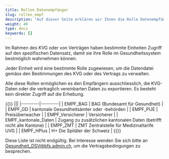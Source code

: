 ```yaml
---
title: Rollen Datenempfänger
slug: rollen_empf
description: "Auf dieser Seite erklären wir Ihnen die Rolle Datenempfänger (EMPF)."
weight: 40
type: docs
keywords: []
---
```


Im Rahmen des KVG oder von Verträgen haben bestimmte Einheiten Zugriff auf den spezifischen Datensatz, damit sie ihre Rolle im Gesundheitssystem bestmöglich wahrnehmen können. 

Jeder Einheit wird eine bestimmte Rolle zugewiesen, um die Datendatei gemäss den Bestimmungen des KVG oder des Vertrags zu verwalten.

Alle diese Rollen ermöglichen es den Empfängern ausschliesslich, die KVG-Daten oder die vertraglich vereinbarten Daten zu exportieren. Es besteht kein direkter Zugriff auf die Erhebung. 

{{<markdown>}}
|||
|---------|---------|
| EMPF_BAG | BAG (Bundesamt für Gesundheit) |
| EMPF_GD | kantonale Gesundheitsämter oder -behörden |
| EMPF_PUE | Preisüberwacher |
| EMPF_Versicherer | Versicherer |
| EMPF_kantonale_Daten | Zugang zu zusätzlichen kantonalen Daten (betrifft nicht alle Kantone) |
| EMPF_ZMT | ZMT Zentralstelle für Medizinaltarife UVG | 
| EMPF_HPlus | H+ Die Spitäler der Schweiz |
{{</markdown>}}

Diese Liste ist nicht endgültig. Bei Interesse wenden Sie sich bitte an <Gesundheit_DSV@bfs.admin.ch>, um die Vertragsbedingungen zu besprechen.
